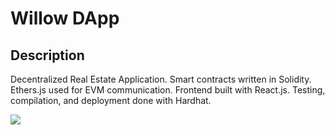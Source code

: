# Willow DApp

## Description
Decentralized Real Estate Application. Smart contracts written in Solidity. Ethers.js used for EVM communication. Frontend built with React.js. Testing, compilation, and deployment done with Hardhat.

<img src="https://i.ibb.co/gwSRhPV/Screenshot-2024-02-17-at-7-31-59-PM.png" />